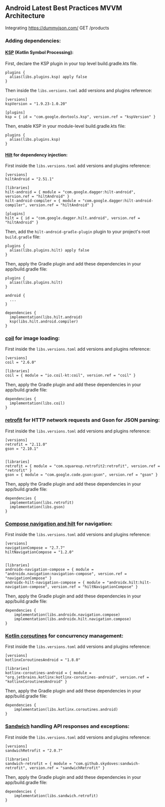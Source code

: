 ## Android Latest Best Practices MVVM Architecture
Integrating https://dummyjson.com/ 
GET	/products 

### Adding dependencies:
#### [KSP](https://github.com/google/ksp/releases) (Kotlin Symbol Processing):
First, declare the KSP plugin in your top level build.gradle.kts file.
```
plugins {
  alias(libs.plugins.ksp) apply false
}
```
Then inside the `libs.versions.toml` add versions and plugins reference:
```
[versions]
kspVersion = "1.9.23-1.0.20"

[plugins]
ksp = { id = "com.google.devtools.ksp", version.ref = "kspVersion" }
```
Then, enable KSP in your module-level build.gradle.kts file:
```
plugins {
  alias(libs.plugins.ksp)
}
```
#### [Hilt](https://dagger.dev/hilt/quick-start) for dependency injection:
First inside the `libs.versions.toml` add versions and plugins reference:
```
[versions]
hiltAndroid = "2.51.1"

[libraries]
hilt-android = { module = "com.google.dagger:hilt-android", version.ref = "hiltAndroid" }
hilt-android-compiler = { module = "com.google.dagger:hilt-android-compiler", version.ref = "hiltAndroid" }

[plugins]
hilt = { id = "com.google.dagger.hilt.android", version.ref = "hiltAndroid" }
```
Then, add the `hilt-android-gradle-plugin` plugin to your project's root `build.gradle` file:
```
plugins {
  alias(libs.plugins.hilt) apply false
}
```
Then, apply the Gradle plugin and add these dependencies in your app/build.gradle file:
```
plugins {
  alias(libs.plugins.hilt)
}

android {
  ...
}

dependencies {
  implementation(libs.hilt.android)
  ksp(libs.hilt.android.compiler)
}
```
### [coil](https://coil-kt.github.io/coil/) for image loading:
First inside the `libs.versions.toml` add versions and plugins reference:
```
[versions]
coil = "2.6.0"

[libraries]
coil = { module = "io.coil-kt:coil", version.ref = "coil" }
```
Then, apply the Gradle plugin and add these dependencies in your app/build.gradle file:
```
dependencies {
  implementation(libs.coil)
}
```

### [retrofit](https://square.github.io/retrofit/) for HTTP network requests and Gson for JSON parsing:
First inside the `libs.versions.toml` add versions and plugins reference:
```
[versions]
retrofit = "2.11.0"
gson = "2.10.1"


[libraries]
retrofit = { module = "com.squareup.retrofit2:retrofit", version.ref = "retrofit" }
gson = { module = "com.google.code.gson:gson", version.ref = "gson" }

```
Then, apply the Gradle plugin and add these dependencies in your app/build.gradle file:
```
dependencies {
  implementation(libs.retrofit)
  implementation(libs.gson)
}
```

### [Compose navigation and hilt](https://developer.android.com/develop/ui/compose/libraries#hilt-navigation) for navigation:
First inside the `libs.versions.toml` add versions and plugins reference:
```
[versions]
navigationCompose = "2.7.7"
hiltNavigationCompose = "1.2.0"


[libraries]
androidx-navigation-compose = { module = "androidx.navigation:navigation-compose", version.ref = "navigationCompose" }
androidx-hilt-navigation-compose = { module = "androidx.hilt:hilt-navigation-compose", version.ref = "hiltNavigationCompose" }

```
Then, apply the Gradle plugin and add these dependencies in your app/build.gradle file:
```
dependencies {
    implementation(libs.androidx.navigation.compose)
    implementation(libs.androidx.hilt.navigation.compose)
}
```

### [Kotlin coroutines](https://developer.android.com/kotlin/coroutines) for concurrency management:
First inside the `libs.versions.toml` add versions and plugins reference:
```
[versions]
kotlinxCoroutinesAndroid = "1.8.0"

[libraries]
kotlinx-coroutines-android = { module = "org.jetbrains.kotlinx:kotlinx-coroutines-android", version.ref = "kotlinxCoroutinesAndroid" }

```
Then, apply the Gradle plugin and add these dependencies in your app/build.gradle file:
```
dependencies {
    implementation(libs.kotlinx.coroutines.android)
}
```

### [Sandwich](https://skydoves.github.io/sandwich/) handling API responses and exceptions:
First inside the `libs.versions.toml` add versions and plugins reference:
```
[versions]
sandwichRetrofit = "2.0.7"

[libraries]
sandwich-retrofit = { module = "com.github.skydoves:sandwich-retrofit", version.ref = "sandwichRetrofit" }

```
Then, apply the Gradle plugin and add these dependencies in your app/build.gradle file:
```
dependencies {
    implementation(libs.sandwich.retrofit)
}
```